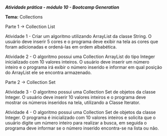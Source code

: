 ***Atividade prática - módulo 10 - Bootcamp Generation***

**Tema:** Collections

Parte 1 -> Collection List

Atividade 1 - Criar um algoritmo utilizando ArrayList da classe String. O usuário deve inserir 5 cores e o programa deve exibir na tela as cores que foram adicionadas e ordená-las em ordem albabética.  

Atividade 2 - O algoritmo possui uma Collection ArrayList do tipo Integer inicializado com 10 valores inteiros. O usuário deve inserir um número inteiro e o programa irá exibir o número inserido e informar em qual posição do ArrayList ele se encontra armazenado.

Parte 2 -> Collection Set

Atividade 3 - O algoritmo possui uma Collection Set de objetos da classe Integer. O usuário deve inserir 10 valores inteiros e o programa deve mostrar os números inseridos na tela, utilizando a Classe Iterator.

Atividade 4 - O algoritmo possui uma Collection Set de objetos da classe Integer. O programa é inicializado com 10 valores inteiros e solicita que o usuário digite um número inteiro para realizar a busca, em seguida o programa deve informar se o número inserido encontra-se na lista ou não.
